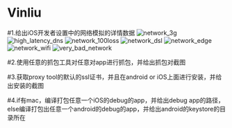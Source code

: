 # Vinliu
#1.给出iOS开发者设置中的网络模拟的详情数据
![network_3g](https://cloud.githubusercontent.com/assets/15674756/13547697/79781012-e317-11e5-9528-84b96c7a765f.png)
![high_latency_dns](https://cloud.githubusercontent.com/assets/15674756/13547701/8c666e80-e317-11e5-8a7d-7e97b8a07d7a.png)
![network_100loss](https://cloud.githubusercontent.com/assets/15674756/13547707/90ec8868-e317-11e5-8fe5-de98990e43a1.png)
![network_dsl](https://cloud.githubusercontent.com/assets/15674756/13547706/8f762c6e-e317-11e5-859d-9b2b2e4cfc0f.png)
![network_edge](https://cloud.githubusercontent.com/assets/15674756/13547702/8cae6f82-e317-11e5-82f2-f78353bba282.png)
![network_wifi](https://cloud.githubusercontent.com/assets/15674756/13547703/8ce06bb8-e317-11e5-8456-3f979e8d7dfc.png)
![very_bad_network](https://cloud.githubusercontent.com/assets/15674756/13547705/8e0d7512-e317-11e5-9b25-e4852648f118.png)

#2.使用任意的抓包工具对任意对app进行抓包，并给出抓包对截图

#3.获取proxy tool的默认的ssl证书，并且在android or iOS上面进行安装，并给出安装的截图

#4.if有mac，编译打包任意一个iOS的debug的app，并给出debug app的路径，else编译打包出任意一个android的debug的app，并给出android的keystore的目录所在
